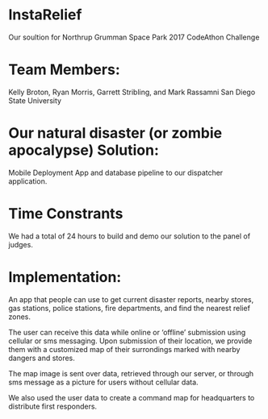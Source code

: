 # InstaRelief
Our soultion for Northrup Grumman Space Park 2017 CodeAthon Challenge
# Team Members:
Kelly Broton, Ryan Morris, Garrett Stribling, and Mark Rassamni
San Diego State University
# Our natural disaster (or zombie apocalypse) Solution:
Mobile Deployment App and database pipeline to our dispatcher application.
# Time Constrants
We had a total of 24 hours to build and demo our solution to the panel of judges.
# Implementation:
An app that people can use to get current disaster reports, nearby stores, gas stations, police stations, fire departments, and find the nearest relief zones.


The user can receive this data while online or ‘offline’ submission using cellular or sms messaging. Upon submission of their location, we provide them with a customized map of their surrondings marked with nearby dangers and stores.


The map image is sent over data, retrieved through our server, or through sms message as a picture for users without cellular data.

We also used the user data to  create a command map for headquarters to distribute first responders.
